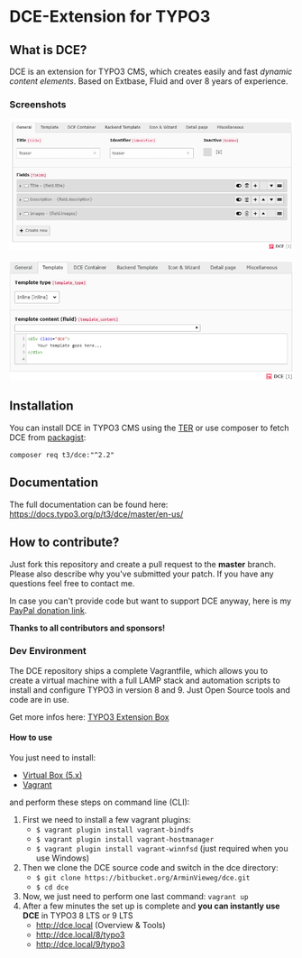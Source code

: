 # DCE-Extension for TYPO3

## What is DCE?

DCE is an extension for TYPO3 CMS, which creates easily and fast *dynamic content elements*.
Based on Extbase, Fluid and over 8 years of experience.


### Screenshots

![DCE General Configuration](Documentation/FirstSteps/Images/first-dce.png "DCE General Configuration")

![Inline Templating in DCE](Documentation/FirstSteps/Images/template-default.png "Inline Templating in DCE")


## Installation

You can install DCE in TYPO3 CMS using the [TER](https://extensions.typo3.org/extension/dce/) 
or use composer to fetch DCE from [packagist](https://packagist.org/packages/t3/dce):

```
composer req t3/dce:"^2.2"
```


## Documentation

The full documentation can be found here: https://docs.typo3.org/p/t3/dce/master/en-us/


## How to contribute?

Just fork this repository and create a pull request to the **master** branch.
Please also describe why you've submitted your patch. If you have any questions feel free to contact me.

In case you can't provide code but want to support DCE anyway, here is my [PayPal donation link](https://www.paypal.com/cgi-bin/webscr?cmd=_s-xclick&hosted_button_id=2DCCULSKFRZFU).

**Thanks to all contributors and sponsors!**


### Dev Environment

The DCE repository ships a complete Vagrantfile, which allows you to create a
virtual machine with a full LAMP stack and automation scripts to install and configure TYPO3
in version 8 and 9. Just Open Source tools and code are in use. 

Get more infos here: [TYPO3 Extension Box](https://bit.ly/t3-extension-box)


#### How to use

You just need to install:

- [Virtual Box (5.x)](https://www.virtualbox.org/wiki/Download_Old_Builds_5_2)
- [Vagrant](https://www.vagrantup.com/downloads.html)

and perform these steps on command line (CLI):

1. First we need to install a few vagrant plugins:
   - ``$ vagrant plugin install vagrant-bindfs``
   - ``$ vagrant plugin install vagrant-hostmanager``
   - ``$ vagrant plugin install vagrant-winnfsd`` (just required when you use Windows)
2. Then we clone the DCE source code and switch in the dce directory:
   - ``$ git clone https://bitbucket.org/ArminVieweg/dce.git``
   - ``$ cd dce``
3. Now, we just need to perform one last command: ``vagrant up``
4. After a few minutes the set up is complete and **you can instantly use DCE** in TYPO3 8 LTS or 9 LTS
   - http://dce.local (Overview & Tools)
   - http://dce.local/8/typo3
   - http://dce.local/9/typo3
